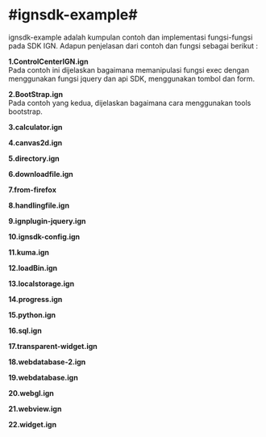 #ignsdk-example#
=====================================
ignsdk-example adalah kumpulan contoh dan implementasi fungsi-fungsi pada SDK IGN.
Adapun penjelasan dari contoh dan fungsi sebagai berikut :

<b>1.ControlCenterIGN.ign</b><br>
Pada contoh ini dijelaskan bagaimana memanipulasi fungsi exec dengan menggunakan fungsi jquery dan api SDK, menggunakan tombol dan form.

<b>2.BootStrap.ign</b><br>
Pada contoh yang kedua, dijelaskan bagaimana cara menggunakan tools bootstrap.

<b>3.calculator.ign</b>

<b>4.canvas2d.ign</b>

<b>5.directory.ign</b>

<b>6.downloadfile.ign</b>

<b>7.from-firefox</b>

<b>8.handlingfile.ign</b>

<b>9.ignplugin-jquery.ign</b>

<b>10.ignsdk-config.ign</b>

<b>11.kuma.ign</b>

<b>12.loadBin.ign</b>

<b>13.localstorage.ign</b>

<b>14.progress.ign</b>

<b>15.python.ign</b>

<b>16.sql.ign</b>

<b>17.transparent-widget.ign</b>

<b>18.webdatabase-2.ign</b>

<b>19.webdatabase.ign</b>

<b>20.webgl.ign</b>

<b>21.webview.ign</b>

<b>22.widget.ign</b>
